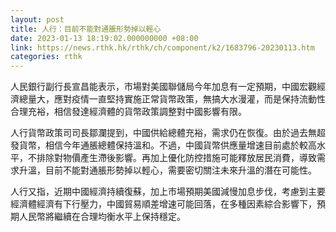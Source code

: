```yaml
---
layout: post
title: 人行：目前不能對通脹形勢掉以輕心
date: 2023-01-13 18:19:02.000000000 +08:00
link: https://news.rthk.hk/rthk/ch/component/k2/1683796-20230113.htm
categories: rthk
---
```


人民銀行副行長宣昌能表示，市場對美國聯儲局今年加息有一定預期，中國宏觀經濟總量大，應對疫情一直堅持實施正常貨幣政策，無搞大水漫灌，而是保持流動性合理充裕，相信發達經濟體的貨幣政策調整對中國影響有限。

人行貨幣政策司司長鄒瀾提到，中國供給總體充裕，需求仍在恢復。由於過去無超發貨幣，相信今年通脹總體保持溫和。不過，中國貨幣供應量增速目前處於較高水平，不排除對物價產生滯後影響。再加上優化防控措施可能釋放居民消費，導致需求升溫，目前不能對通脹形勢掉以輕心，需要密切關注未來升溫的潛在可能性。

人行又指，近期中國經濟持續復蘇，加上市場預期美國減慢加息步伐，考慮到主要經濟體經濟有下行壓力，中國貿易順差增速可能回落，在多種因素綜合影響下，預期人民幣將繼續在合理均衡水平上保持穩定。
